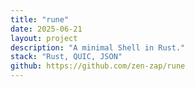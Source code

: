 ```yaml
---
title: "rune"
date: 2025-06-21
layout: project
description: "A minimal Shell in Rust."
stack: "Rust, QUIC, JSON"
github: https://github.com/zen-zap/rune
---
```



